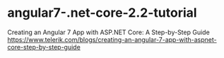 # angular7-.net-core-2.2-tutorial

Creating an Angular 7 App with ASP.NET Core: A Step-by-Step Guide
https://www.telerik.com/blogs/creating-an-angular-7-app-with-aspnet-core-step-by-step-guide
